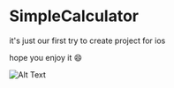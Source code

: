 # SimpleCalculator

it's just our first try to create project for ios

hope you enjoy it :smile:

![Alt Text](https://github.com/SamadiPour/SimpleCalculator/blob/master/screenshot.png)
